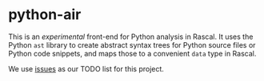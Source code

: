 # python-air

This is an *experimental* front-end for Python analysis in Rascal. It uses the
Python `ast` library to create abstract syntax trees for Python source files or
Python code snippets, and maps those to a convenient `data` type in Rascal.

We use [issues](https://github.com/cwi-swat/python-air/issues) as our TODO list for this project.
